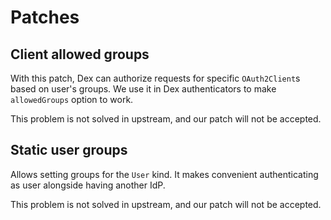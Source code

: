 # Patches

## Client allowed groups

With this patch, Dex can authorize requests for specific `OAuth2Client`s based on user's groups. 
We use it in Dex authenticators to make `allowedGroups` option to work.

This problem is not solved in upstream, and our patch will not be accepted.

## Static user groups

Allows setting groups for the `User` kind. It makes convenient authenticating as user alongside having another IdP.

This problem is not solved in upstream, and our patch will not be accepted.
